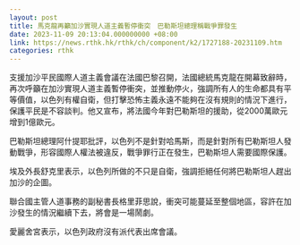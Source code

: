 ```yaml
---
layout: post
title: 馬克龍再籲加沙實現人道主義暫停衝突　巴勒斯坦總理稱戰爭罪發生
date: 2023-11-09 20:13:04.000000000 +08:00
link: https://news.rthk.hk/rthk/ch/component/k2/1727188-20231109.htm
categories: rthk
---
```


支援加沙平民國際人道主義會議在法國巴黎召開，法國總統馬克龍在開幕致辭時，再次呼籲在加沙實現人道主義暫停衝突，並推動停火，強調所有人的生命都具有平等價值，以色列有權自衛，但打擊恐怖主義永遠不能夠在沒有規則的情況下進行，保護平民是不容談判。他又宣布，將法國今年對巴勒斯坦的援助，從2000萬歐元增到1億歐元。

巴勒斯坦總理阿什提耶批評，以色列不是針對哈馬斯，而是針對所有巴勒斯坦人發動戰爭，形容國際人權法被違反，戰爭罪行正在發生，巴勒斯坦人需要國際保護。

埃及外長舒克里表示，以色列所做的不只是自衛，強調拒絕任何將巴勒斯坦人趕出加沙的企圖。

聯合國主管人道事務的副秘書長格里菲思說，衝突可能蔓延至整個地區，容許在加沙發生的情況繼續下去，將會是一場鬧劇。

愛麗舍宮表示，以色列政府沒有派代表出席會議。
